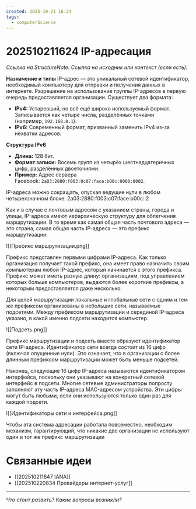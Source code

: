 ```yaml
---
created: 2025-10-21 16:24
tags:
  - computerScience
---
```

# 202510211624 IP-адресация

*Ссылка на StructureNote:*
*Ссылка на исходник или контекст (если есть):*

**Назначение и типы**
IP-адрес — это уникальный сетевой идентификатор, необходимый компьютеру для отправки и получения данных в интернете. Разрешение на использование группы IP-адресов в первую очередь предоставляется организации. Существует два формата:

- **IPv4:** Устаревший, но всё ещё широко используемый формат. Записывается как четыре числа, разделённых точками (например, `192.168.0.1`).
- **IPv6:** Современный формат, призванный заменить IPv4 из-за нехватки адресов.

**Структура IPv6**

- **Длина:** 128 бит.
- **Формат записи:** Восемь групп из четырёх шестнадцатеричных цифр, разделённых двоеточиями.
- **Пример:** Адрес сервера Facebook: `2a03:2880:f003:0c07:face:b00c:0000:0002`.

IP-адреса можно сокращать, опуская ведущие нули в любом четырехзначном блоке: 2a03:2880:f003:c07:face:b00c::2

Как и в случае с почтовым адресом с указанием страны, города и улицы, IP-адреса имеют иерархическую структуру для облегчения маршрутизации. В то время как самая общая часть почтового адреса — это страна, самая общая часть IP-адреса — это префикс маршрутизации:

![[Префикс маршрутизации.png]]

Префикс представлен первыми цифрами IP-адреса. Как только организация получает такой префикс, она имеет право назначить своим компьютерам любой IP-адрес, который начинается с этого префикса. Префикс может иметь разную длину: организациям, под управлением которых больше компьютеров, выдаются более короткие префиксы‚ а некоторым предоставляется даже несколько.

Для целей маршрутизации локальные и глобальные сети с одним и тем же префиксом организованы в небольшие сети, называемые подсетями. Между префиксом маршрутизации и серединой IP-адреса указано, в какой именно подсети находится компьютер.

![[Подсеть.png]]

Префикс маршрутизации и подсеть вместе образуют идентификатор сети IP-адреса. Идентификатор сети всегда состоит из 16 цифр (включая опущенные нули). Это означает, что в организации с более длинным префиксом маршрутизации может быть меньше подсетей.

Наконец, следующие 16 цифр IP-адреса называются идентификатором интерфейса, поскольку они указывают на конкретный сетевой интерфейс в подсети. Многие сетевые администраторы попросту заполняют эту часть IP-адреса MAC-адресом устройства. Эти цифры могут быть любыми, если они используются только один раз для каждой подсети.

![[Идентификаторы сети и интерфейса.png]]

Чтобы эта система адресации работала повсеместно, необходим механизм, гарантирующий, что никакие две организации не используют один и тот же префикс маршрутизации

# Связанные идеи

- [[202510211647 IANA]]
- [[202510220834 Провайдеры интернет-услуг]]

---

*Что стоит развить? Какие вопросы возникли?*
